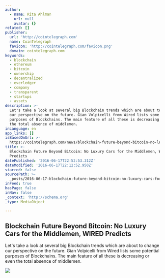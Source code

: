 ```yaml
---
author:
  - name: Rita Ahlman
    url: null
    avatar: {}
related: []
publisher:
  url: 'http://cointelegraph.com'
  name: CoinTelegraph
  favicon: 'http://cointelegraph.com/favicon.png'
  domain: cointelegraph.com
keywords:
  - blockchain
  - ethereum
  - bitcoin
  - ownership
  - decentralized
  - everledger
  - company
  - transparent
  - startups
  - assets
description: >-
  Let's take a look at several big Blockchain trends which are about to change
  our perspective on the future. Gian Volpicelli from Wired lists some potential
  purposes of Blockchains. The main feature of all these is decreasing or even
  the total absence of middlemen.
inLanguage: en
app_links: []
isBasedOnUrl: >-
  https://cointelegraph.com/news/blockchain-future-beyond-bitcoin-no-luxury-cars-for-the-middlemen-wired-predicts
title: >-
  Blockchain Future Beyond Bitcoin: No Luxury Cars for the Middlemen, WIRED
  Predicts
datePublished: '2016-06-17T22:52:53.312Z'
dateModified: '2016-06-17T22:12:52.950Z'
starred: false
sourcePath: >-
  _posts/2016-06-17-blockchain-future-beyond-bitcoin-no-luxury-cars-for-the-mid.md
inFeed: true
hasPage: false
inNav: false
_context: 'http://schema.org'
_type: MediaObject

---
```

<article style=""><h1>Blockchain Future Beyond Bitcoin: No Luxury Cars for the Middlemen, WIRED Predicts</h1><p>Let's take a look at several big Blockchain trends which are about to change our perspective on the future. Gian Volpicelli from Wired lists some potential purposes of Blockchains. The main feature of all these is decreasing or even the total absence of middlemen.</p><img src="http://cointelegraph.com/images/725_aHR0cDovL2NvaW50ZWxlZ3JhcGguY29tL3N0b3JhZ2UvdXBsb2Fkcy92aWV3LzVhOTAzMGJlNDZjYmE3ZGFkZmY5MTBhOTg3MTI1ODAzLmpwZw==.jpg" /></article>